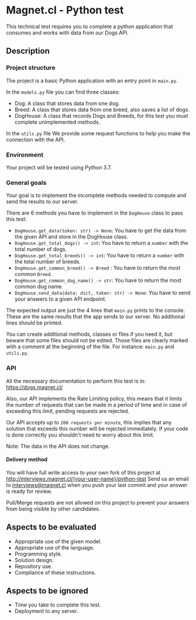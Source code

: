 # Magnet.cl - Python test

This technical test requires you to complete a python application that consumes and works with data from our Dogs API.

## Description

### Project structure

The project is a basic Python application with an entry point in `main.py`.

In the `models.py` file you can find three classes:
* Dog: A class that stores data from one dog.
* Breed: A class that stores data from one breed, also saves a list of dogs.
* DogHouse: A class that records Dogs and Breeds, for this test you must complete unimplemented methods.

In the `utils.py` file We provide some request functions to help you make the connection with the API.

### Environment

Your project will be tested using Python 3.7.

### General goals

Your goal is to implement the incomplete methods needed to compute and send the results to our server.

There are 6 methods you have to implement in the `DogHouse` class to pass
this test:

* `DogHouse.get_data(token: str) -> None`: You have to get the data from the given API and store in the DogHouse class.
* `DogHouse.get_total_dogs() -> int`: You have to return a `number` with the total number of dogs.
* `DogHouse.get_total_breeds() -> int`: You have to return a `number` with the total number of breeds.
* `DogHouse.get_common_breed() -> Breed` : You have to return the most common `Breed`.
* `DogHouse.get_common_dog_name() -> str`: You have to return the most common dog name.
* `DogHouse.send_data(data: dict, token: str) -> None`: You have to send your answers to a given API endpoint.

The expected output are just the 4 lines that `main.py` prints to the
console. These are the same results that the app sends to our server. No additional lines should be printed.

You can create additional methods, classes or files if you need it, but beware
that some files should not be edited. Those files are clearly marked with a
comment at the beginning of the file. For instance: `main.py` and `utils.py`.




### API

All the necessary documentation to perform this test is in: https://dogs.magnet.cl/

Also, our API implements the Rate Limiting policy, this means that it limits the number of requests that can be made in a period of time and in case of exceeding this limit, pending requests are rejected.

Our API accepts up to `200 requests per minute`, this implies that any
solution that exceeds this number will be rejected immediately. If your code
is done correctly you shouldn't need to worry about this limit.

Note: The data in the API does not change.

#### Delivery method

You will have full write access to your own fork of this project at
http://interviews.magnet.cl/{your-user-name}/python-test
Send us an email to interviews@magnet.cl when you push your
last commit and your answer is ready for review.

Pull/Merge requests are not allowed on this project to prevent your answers
from being visible by other candidates.

## Aspects to be evaluated

* Appropriate use of the given model.
* Appropriate use of the language.
* Programming style.
* Solution design.
* Repository use.
* Compliance of these instructions.

## Aspects to be ignored

* Time you take to complete this test.
* Deployment to any server.
